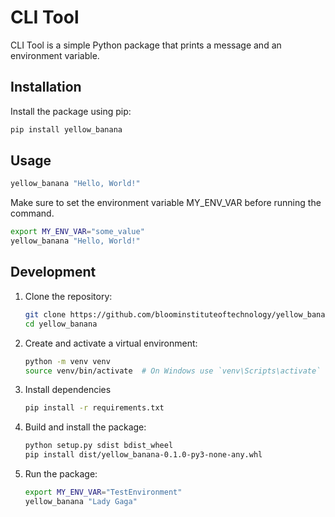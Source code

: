 # CLI Tool

CLI Tool is a simple Python package that prints a message and an environment variable.

## Installation

Install the package using pip:

```bash
pip install yellow_banana
```

## Usage

```bash
yellow_banana "Hello, World!"
```

Make sure to set the environment variable MY_ENV_VAR before running the command.

```bash
export MY_ENV_VAR="some_value"
yellow_banana "Hello, World!"
```

## Development

1. Clone the repository:

    ```bash
    git clone https://github.com/bloominstituteoftechnology/yellow_banana.git
    cd yellow_banana
    ```

2. Create and activate a virtual environment:

    ```bash
    python -m venv venv
    source venv/bin/activate  # On Windows use `venv\Scripts\activate`
    ```

3. Install dependencies

    ```bash
    pip install -r requirements.txt
    ```

4. Build and install the package:

    ```bash
    python setup.py sdist bdist_wheel
    pip install dist/yellow_banana-0.1.0-py3-none-any.whl
    ```

5. Run the package:

    ```bash
    export MY_ENV_VAR="TestEnvironment"
    yellow_banana "Lady Gaga"
    ```
